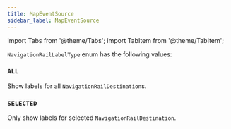 ```yaml
---
title: MapEventSource
sidebar_label: MapEventSource
---
```


import Tabs from '@theme/Tabs';
import TabItem from '@theme/TabItem';

`NavigationRailLabelType` enum has the following values:

### `ALL`

Show labels for all `NavigationRailDestination`s.

### `SELECTED`

Only show labels for selected `NavigationRailDestination`.
